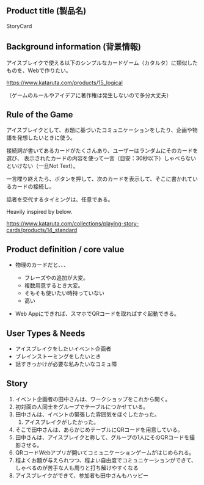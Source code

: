 ## Product title (製品名)
StoryCard

## Background information (背景情報)

アイスブレイクで使える以下のシンプルなカードゲーム（カタルタ）に類似したものを、Webで作りたい。

https://www.kataruta.com/products/15_logical

（ゲームのルールやアイデアに著作権は発生しないので多分大丈夫）

## Rule of the Game

アイスブレイクとして、お題に基づいたコミュニケーションをしたり、企画や物語を発想したいときに使う。

接続詞が書いてあるカードがたくさんあり、ユーザーはランダムにそのカードを選び、
表示されたカードの内容を使って一言（目安：30秒以下）しゃべらないといけない（一旦Not Text）。

一言喋り終えたら、ボタンを押して、次のカードを表示して、そこに書かれているカードの接続し。

話者を交代するタイミングは、任意である。

Heavily inspired by below.

https://www.kataruta.com/collections/playing-story-cards/products/14_standard

## Product definition / core value 

- 物理のカードだと、、、
    - フレーズやの追加が大変。
    - 複数用意するとき大変。
    - そもそも使いたい時持っていない
    - 高い

- Web Appにできれば、スマホでQRコードを取ればすぐ起動できる。


## User Types & Needs 

- アイスブレイクをしたいイベント企画者
- ブレインストーミングをしたいとき
- 話すきっかけが必要な私みたいなコミュ障

## Story
1. イベント企画者の田中さんは、ワークショップをこれから開く。
1. 初対面の人同士をグループでテーブルにつかせている。
1. 田中さんは、イベントの緊張した雰囲気をほぐしたかった。
    1. アイスブレイクがしたかった。
1. そこで田中さんは、あらかじめテーブルにQRコードを用意している。
1. 田中さんは、アイスブレイクと称して、グループの1人にそのQRコードを撮影させる。
1. QRコードWebアプリが開いてコミュニケーションゲームがはじめられる。
1. 程よくお題が与えられつつ、程よい自由度でコミュニケーションができて、しゃべるのが苦手な人も周りと打ち解けやすくなる
1. アイスブレイクができて、参加者も田中さんもハッピー

